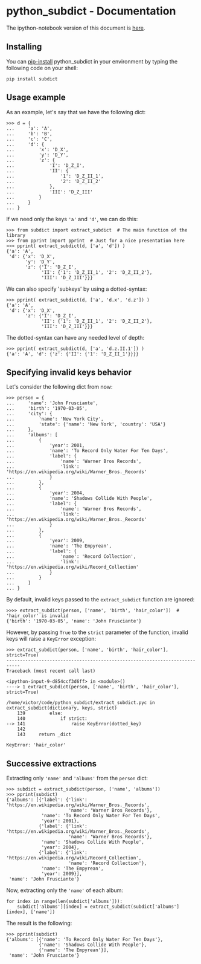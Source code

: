 
# python_subdict - Documentation

The ipython-notebook version of this document is [here](https://github.com/victor-o-silva/python_subdict/blob/master/DOCS.ipynb).

## Installing

You can [pip-install](https://pypi.python.org/pypi/pip) python_subdict in your environment by typing the following code on your shell:

    
    pip install subdict
    

## Usage example

As an example, let's say that we have the following dict:

    
    >>> d = {
    ...     'a': 'A',
    ...     'b': 'B',
    ...     'c': 'C',
    ...     'd': {
    ...         'x': 'D_X',
    ...         'y': 'D_Y',
    ...         'z': {
    ...             'I': 'D_Z_I',
    ...             'II': {
    ...                 '1': 'D_Z_II_1',
    ...                 '2': 'D_Z_II_2'
    ...             },
    ...             'III': 'D_Z_III'
    ...         }
    ...     }
    ... }


If we need only the keys `'a'` and `'d'`, we can do this:

    
    >>> from subdict import extract_subdict  # The main function of the library
    >>> from pprint import pprint  # Just for a nice presentation here
    >>> pprint( extract_subdict(d, ['a', 'd']) )
    {'a': 'A',
     'd': {'x': 'D_X',
           'y': 'D_Y',
           'z': {'I': 'D_Z_I',
                 'II': {'1': 'D_Z_II_1', '2': 'D_Z_II_2'},
                 'III': 'D_Z_III'}}}
    

We can also specify 'subkeys' by using a dotted-syntax:

    
    >>> pprint( extract_subdict(d, ['a', 'd.x', 'd.z']) )
    {'a': 'A',
     'd': {'x': 'D_X',
           'z': {'I': 'D_Z_I',
                 'II': {'1': 'D_Z_II_1', '2': 'D_Z_II_2'},
                 'III': 'D_Z_III'}}}


The dotted-syntax can have any needed level of depth:

    
    >>> pprint( extract_subdict(d, ['a', 'd.z.II.1']) )
    {'a': 'A', 'd': {'z': {'II': {'1': 'D_Z_II_1'}}}}
    

## Specifying invalid keys behavior

Let's consider the following dict from now:

    
    >>> person = {
    ...     'name': 'John Frusciante',
    ...     'birth': '1970-03-05',
    ...     'city': {
    ...         'name': 'New York City',
    ...         'state': {'name': 'New York', 'country': 'USA'}
    ...     },
    ...     'albums': [
    ...         {
    ...             'year': 2001,
    ...             'name': 'To Record Only Water For Ten Days',
    ...             'label': {
    ...                 'name': 'Warner Bros Records',
    ...                 'link': 'https://en.wikipedia.org/wiki/Warner_Bros._Records'
    ...             }
    ...         },
    ...         {
    ...             'year': 2004,
    ...             'name': 'Shadows Collide With People',
    ...             'label': {
    ...                 'name': 'Warner Bros Records',
    ...                 'link': 'https://en.wikipedia.org/wiki/Warner_Bros._Records'
    ...             }
    ...         },
    ...         {
    ...             'year': 2009,
    ...             'name': 'The Empyrean',
    ...             'label': {
    ...                 'name': 'Record Collection',
    ...                 'link': 'https://en.wikipedia.org/wiki/Record_Collection'
    ...             }
    ...         }
    ...     ]
    ... }


By default, invalid keys passed to the `extract_subdict` function are ignored:

    
    >>>> extract_subdict(person, ['name', 'birth', 'hair_color'])  # 'hair_color' is invalid
    {'birth': '1970-03-05', 'name': 'John Frusciante'}
    

However, by passing `True` to the `strict` parameter of the function, invalid keys will raise a `KeyError` exception:

    
    >>> extract_subdict(person, ['name', 'birth', 'hair_color'], strict=True)
    ---------------------------------------------------------------------------
    Traceback (most recent call last)

    <ipython-input-9-d854ccf3d6ff> in <module>()
    ----> 1 extract_subdict(person, ['name', 'birth', 'hair_color'], strict=True)
    
    /home/victor/code/python_subdict/extract_subdict.pyc in extract_subdict(dictionary, keys, strict)
        139         else:
        140             if strict:
    --> 141                 raise KeyError(dotted_key)
        142 
        143     return _dict

    KeyError: 'hair_color'
    

## Successive extractions

Extracting only `'name'` and `'albums'` from the `person` dict:

    
    >>> subdict = extract_subdict(person, ['name', 'albums'])
    >>> pprint(subdict)
    {'albums': [{'label': {'link': 'https://en.wikipedia.org/wiki/Warner_Bros._Records',
                           'name': 'Warner Bros Records'},
                 'name': 'To Record Only Water For Ten Days',
                 'year': 2001},
                {'label': {'link': 'https://en.wikipedia.org/wiki/Warner_Bros._Records',
                           'name': 'Warner Bros Records'},
                 'name': 'Shadows Collide With People',
                 'year': 2004},
                {'label': {'link': 'https://en.wikipedia.org/wiki/Record_Collection',
                           'name': 'Record Collection'},
                 'name': 'The Empyrean',
                 'year': 2009}],
     'name': 'John Frusciante'}
    

Now, extracting only the `'name'` of each album:

    
    for index in range(len(subdict['albums'])):
        subdict['albums'][index] = extract_subdict(subdict['albums'][index], ['name'])


The result is the following:

    
    >>> pprint(subdict)
    {'albums': [{'name': 'To Record Only Water For Ten Days'},
                {'name': 'Shadows Collide With People'},
                {'name': 'The Empyrean'}],
     'name': 'John Frusciante'}
    

